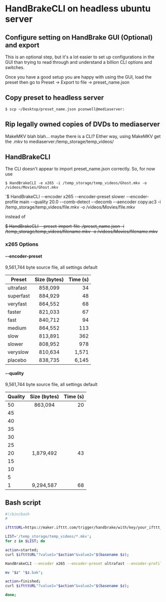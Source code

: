 # HandBrakeCLI on headless ubuntu server

## Configure setting on HandBrake GUI (Optional) and export

This is an optional step, but it's a lot easier to set up configurations in the GUI than trying to read through and understand a billion CLI options and switches.

Once you have a good setup you are happy with using the GUI, load the preset then go to Preset -> Export to file -> preset_name.json

## Copy preset to headless server

`$ scp ~/Desktop/preset_name.json pconwell@mediaserver:`

## Rip legally owned copies of DVDs to mediaserver

MakeMKV blah blah... maybe there is a CLI? Either way, using MakeMKV get the .mkv to mediaserver:/temp_storage/temp_videos/

## HandBrakeCLI

The CLI doesn't appear to import preset_name.json correctly. So, for now use

`$ HandBrakeCLI -e x265 -i /temp_storage/temp_videos/Ghost.mkv -o /videos/Movies/Ghost.mkv`

`$ HandBrakeCLI --encoder x265 --encoder-preset slower --encoder-profile main --quality 20.0 --comb-detect --decomb --aencoder copy:ac3 -i /temp_storage/temp_videos/file.mkv -o /videos/Movies/file.mkv

instead of

~~$ HandBrakeCLI --preset-import-file ./preset_name.json -i /temp_storage/temp_videos/filename.mkv -o /videos/Movies/filename.mkv~~

### x265 Options

#### --encoder-preset

9,561,744 byte source file, all settings default

| Preset        | Size (bytes)  | Time (s)|
| ------------- |:-------------:| ------: |
| ultrafast     | 858,099       | 34      |
| superfast     | 884,929       | 48      |
| veryfast      | 864,552       | 68      |
| faster        | 821,033       | 67      |
| fast          | 840,712       | 94      |
| medium        | 864,552       | 113     |
| slow          | 813,891       | 362     |
| slower        | 808,952       | 978     |
| veryslow      | 810,634       | 1,571   |
| placebo       | 838,735       | 6,145   |

#### --quality

9,561,744 byte source file, all settings default

| Quality | Size (bytes)  | Time (s)|
| ------- |:-------------:| ------: |
| 50      | 863,094       | 20      |
| 45      |               |         |
| 40      |               |         |
| 35      |               |         |
| 30      |               |         |
| 25      |               |         |
| 20      | 1,879,492     | 43      |
| 15      |               |         |
| 10      |               |         |
| 5       |               |         |
| 1       | 9,294,587     | 68      |

## Bash script

```bash
#!/bin/bash
#

iftttURL=https://maker.ifttt.com/trigger/handbrake/with/key/your_ifttt_key_here

LIST='/temp_storage/temp_videos/*.mkv';
for z in $LIST; do

action=started;
curl $iftttURL"?value1="$action"&value2="$(basename $z);

HandBrakeCLI --encoder x265 --encoder-preset ultrafast --encoder-profile main --quality 50.0 --comb-detect --decomb --aencoder copy:ac3 -i "$z" -o /videos/Movies/"$(basename $z)";

mv "$z" "$z.bak";

action=finished;
curl $iftttURL"?value1="$action"&value2="$(basename $z);

done;


```
